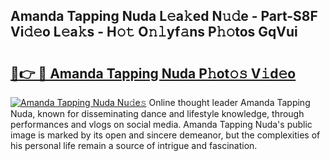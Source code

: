 ## Amanda Tapping Nuda L𝚎a𝚔ed N𝚞𝚍e - Part-S8F Vi𝚍𝚎o L𝚎a𝚔s - H𝚘𝚝 O𝚗𝚕yf𝚊ns P𝚑𝚘tos GqVui

# <h2><a href="http://kfak14c.oniu.top/?m=Amanda+Tapping+Nuda">🔗👉 🔴 Amanda Tapping Nuda P𝚑ot𝚘𝚜 V𝚒d𝚎o</a></h2>

[![Amanda Tapping Nuda Nu𝚍e𝚜](https://i.imgur.com/0qMVB7G.gif)](http://kfak14c.oniu.top/?m=Amanda+Tapping+Nuda)
Online thought leader Amanda Tapping Nuda, known for disseminating dance and lifestyle knowledge, through performances and vlogs on social media. Amanda Tapping Nuda's public image is marked by its open and sincere demeanor, but the complexities of his personal life remain a source of intrigue and fascination.  
